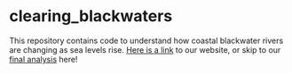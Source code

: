 # clearing_blackwaters
This repository contains code to understand how coastal blackwater rivers are changing as sea levels rise. [Here is a link](http://18.208.248.243/) to our website, or skip to our [final analysis](https://clearingblackwaters.shinyapps.io/rshinyapp/) here!
